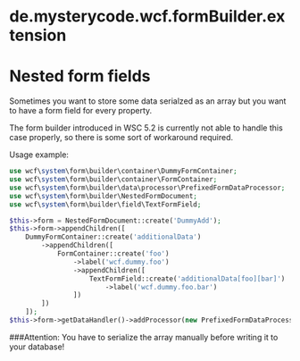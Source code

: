 # de.mysterycode.wcf.formBuilder.extension

# Nested form fields
Sometimes you want to store some data serialzed as an array but you want to have a form field for every property.

The form builder introduced in WSC 5.2 is currently not able to handle this case properly, so there is some sort of workaround required. 

Usage example:
```PHP
use wcf\system\form\builder\container\DummyFormContainer;
use wcf\system\form\builder\container\FormContainer;
use wcf\system\form\builder\data\processor\PrefixedFormDataProcessor;
use wcf\system\form\builder\NestedFormDocument;
use wcf\system\form\builder\field\TextFormField;

$this->form = NestedFormDocument::create('DummyAdd');
$this->form->appendChildren([
	DummyFormContainer::create('additionalData')
        ->appendChildren([
            FormContainer::create('foo')
                ->label('wcf.dummy.foo')
                ->appendChildren([
                    TextFormField::create('additionalData[foo][bar]')
                        ->label('wcf.dummy.foo.bar')
                ])
        ])
    ]);
$this->form->getDataHandler()->addProcessor(new PrefixedFormDataProcessor('additionalData', 'additionalData'));
```

###Attention:
You have to serialize the array manually before writing it to your database!